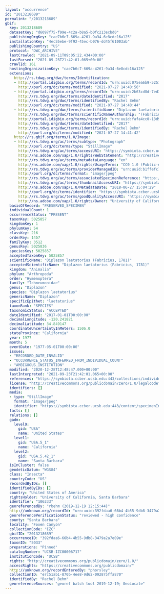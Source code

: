 ```yaml
---
layout: "occurrence"
id: "2013218689"
permalink: "/2013218689"
gbif:
  key: 2013218689
  datasetKey: "d6097f75-f99e-4c2a-b8a5-b0fc213ecbd0"
  publishingOrgKey: "cae7b6c7-669a-4261-9a34-6e8cdc16a125"
  installationKey: "4ec55ebe-9f92-45ec-b076-dd45f61003ab"
  publishingCountry: "US"
  protocol: "DWC_ARCHIVE"
  lastCrawled: "2021-09-11T09:05:22.434+00:00"
  lastParsed: "2021-09-23T21:42:01.065+00:00"
  crawlId: 161
  hostingOrganizationKey: "cae7b6c7-669a-4261-9a34-6e8cdc16a125"
  extensions:
    http://rs.tdwg.org/dwc/terms/Identification:
    - http://portal.idigbio.org/terms/recordId: "urn:uuid:075ea6b9-5251-4ef1-a650-fd4cd2112a29"
      http://purl.org/dc/terms/modified: "2021-07-27 14:40:56"
    - http://portal.idigbio.org/terms/recordId: "urn:uuid:2b63cd8d-7ed3-48c7-8ded-b80e0f136b8a"
      http://rs.tdwg.org/dwc/terms/dateIdentified: "2017"
      http://rs.tdwg.org/dwc/terms/identifiedBy: "Rachel Behm"
      http://purl.org/dc/terms/modified: "2021-07-27 14:40:44"
    - http://rs.tdwg.org/dwc/terms/scientificName: "Diplazon laetatorius"
      http://rs.tdwg.org/dwc/terms/scientificNameAuthorship: "(Fabricius, 1781)"
      http://portal.idigbio.org/terms/recordId: "urn:uuid:fafa4cc0-13d9-4756-9b59-139720d65164"
      http://rs.tdwg.org/dwc/terms/dateIdentified: "2017"
      http://rs.tdwg.org/dwc/terms/identifiedBy: "Rachel Behm"
      http://purl.org/dc/terms/modified: "2021-07-27 14:41:42"
    http://rs.gbif.org/terms/1.0/Image:
    - http://rs.tdwg.org/ac/terms/subtype: "Photograph"
      http://purl.org/dc/terms/type: "StillImage"
      http://rs.tdwg.org/ac/terms/accessURI: "https://symbiota.ccber.ucsb.edu:443/content/specimenImages/UCSB_IZC/UCSB-IZC00006/UCSB-IZC00006717.jpg"
      http://ns.adobe.com/xap/1.0/rights/WebStatement: "http://creativecommons.org/publicdomain/zero/1.0/"
      http://rs.tdwg.org/ac/terms/metadataLanguage: "en"
      http://ns.adobe.com/xap/1.0/rights/UsageTerms: "CC0 1.0 (Public-domain)"
      http://rs.tdwg.org/ac/terms/providerManagedID: "urn:uuid:b1ffefc7-e56e-4a8f-a3db-cd32a5ba5df7"
      http://purl.org/dc/terms/format: "image/jpeg"
      http://rs.tdwg.org/ac/terms/associatedSpecimenReference: "https://symbiota.ccber.ucsb.edu:443/collections/individual/index.php?occid=106233"
      http://rs.tdwg.org/ac/terms/thumbnailAccessURI: "https://symbiota.ccber.ucsb.edu:443/content/specimenImages/UCSB_IZC/UCSB-IZC00006/UCSB-IZC00006717_tn.jpg"
      http://ns.adobe.com/xap/1.0/MetadataDate: "2018-06-27 15:04:29"
      http://purl.org/dc/terms/identifier: "https://symbiota.ccber.ucsb.edu:443/content/specimenImages/UCSB_IZC/UCSB-IZC00006/UCSB-IZC00006717.jpg"
      http://rs.tdwg.org/ac/terms/goodQualityAccessURI: "https://symbiota.ccber.ucsb.edu:443/content/specimenImages/UCSB_IZC/UCSB-IZC00006/UCSB-IZC00006717.jpg"
      http://ns.adobe.com/xap/1.0/rights/Owner: "University of California, Santa Barbara"
  basisOfRecord: "PRESERVED_SPECIMEN"
  individualCount: 1
  occurrenceStatus: "PRESENT"
  taxonKey: 5025857
  kingdomKey: 1
  phylumKey: 54
  classKey: 216
  orderKey: 1457
  familyKey: 3512
  genusKey: 5025836
  speciesKey: 5025857
  acceptedTaxonKey: 5025857
  scientificName: "Diplazon laetatorius (Fabricius, 1781)"
  acceptedScientificName: "Diplazon laetatorius (Fabricius, 1781)"
  kingdom: "Animalia"
  phylum: "Arthropoda"
  order: "Hymenoptera"
  family: "Ichneumonidae"
  genus: "Diplazon"
  species: "Diplazon laetatorius"
  genericName: "Diplazon"
  specificEpithet: "laetatorius"
  taxonRank: "SPECIES"
  taxonomicStatus: "ACCEPTED"
  dateIdentified: "2017-01-01T00:00:00"
  decimalLongitude: -120.241821
  decimalLatitude: 34.849147
  coordinateUncertaintyInMeters: 1506.0
  stateProvince: "California"
  year: 1977
  month: 5
  eventDate: "1977-05-01T00:00:00"
  issues:
  - "RECORDED_DATE_INVALID"
  - "OCCURRENCE_STATUS_INFERRED_FROM_INDIVIDUAL_COUNT"
  - "AMBIGUOUS_INSTITUTION"
  modified: "2020-12-28T12:48:47.000+00:00"
  lastInterpreted: "2021-09-23T21:42:01.065+00:00"
  references: "https://symbiota.ccber.ucsb.edu:443/collections/individual/index.php?occid=106233"
  license: "http://creativecommons.org/publicdomain/zero/1.0/legalcode"
  identifiers: []
  media:
  - type: "StillImage"
    format: "image/jpeg"
    identifier: "https://symbiota.ccber.ucsb.edu:443/content/specimenImages/UCSB_IZC/UCSB-IZC00006/UCSB-IZC00006717.jpg"
  facts: []
  relations: []
  gadm:
    level0:
      gid: "USA"
      name: "United States"
    level1:
      gid: "USA.5_1"
      name: "California"
    level2:
      gid: "USA.5.42_1"
      name: "Santa Barbara"
  isInCluster: false
  geodeticDatum: "WGS84"
  class: "Insecta"
  countryCode: "US"
  recordedByIDs: []
  identifiedByIDs: []
  country: "United States of America"
  rightsHolder: "University of California, Santa Barbara"
  identifier: "106233"
  georeferencedBy: "rbehm (2019-12-19 12:15:44)"
  http://unknown.org/recordId: "urn:uuid:392fdaa6-66b4-4b55-9db8-3479a2a7e09e"
  georeferenceVerificationStatus: "reviewed - high confidence"
  county: "Santa Barbara"
  locality: "Foxen Canyon"
  collectionCode: "IZC"
  gbifID: "2013218689"
  occurrenceID: "392fdaa6-66b4-4b55-9db8-3479a2a7e09e"
  taxonID: "5033"
  preparations: "Pinned"
  catalogNumber: "UCSB-IZC00006717"
  institutionCode: "UCSB"
  rights: "http://creativecommons.org/publicdomain/zero/1.0/"
  accessRights: "https://creativecommons.org/publicdomain/"
  http://unknown.org/recordEnteredBy: "phorsley"
  collectionID: "e7c51ab1-870b-4ee8-9d62-092875ffa870"
  identifiedBy: "Rachel Behm"
  georeferenceSources: "georef batch tool 2019-12-19; GeoLocate"
---
```

